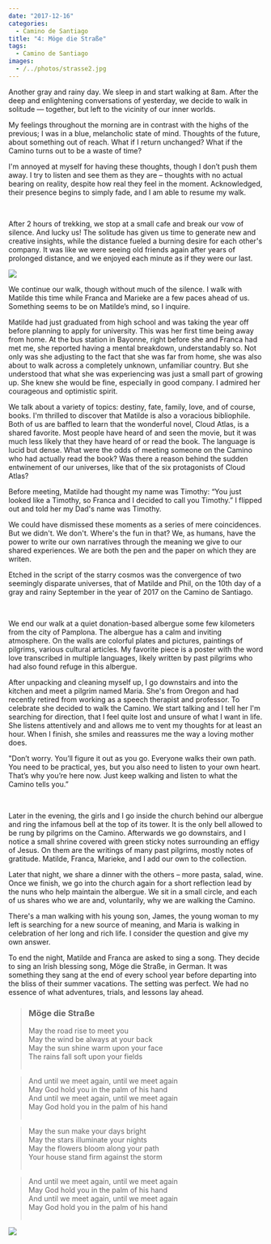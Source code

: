 ```yaml
---
date: "2017-12-16"
categories:
  - Camino de Santiago
title: "4: Möge die Straße"
tags: 
  - Camino de Santiago
images:
  - /../photos/strasse2.jpg
---
```


Another gray and rainy day. We sleep in and start walking at 8am. After the deep and enlightening conversations of yesterday, we decide to walk in solitude –– together, but left to the vicinity of our inner worlds.

My feelings throughout the morning are in contrast with the highs of the previous; I was in a blue, melancholic state of mind. Thoughts of the future, about something out of reach. What if I return unchanged? What if the Camino turns out to be a waste of time?

I'm annoyed at myself for having these thoughts, though I don’t push them away. I try to listen and see them as they are – thoughts with no actual bearing on reality, despite how real they feel in the moment. Acknowledged, their presence begins to simply fade, and I am able to resume my walk.

<br>

After 2 hours of trekking, we stop at a small cafe and break our vow of silence. And lucky us! The solitude has given us time to generate new and creative insights, while the distance fueled a burning desire for each other's company. It was like we were seeing old friends again after years of prolonged distance, and we enjoyed each minute as if they were our last.

![](/../photos/strasse1.jpg)

We continue our walk, though without much of the silence. I walk with Matilde this time while Franca and Marieke are a few paces ahead of us. Something seems to be on Matilde’s mind, so I inquire.

Matilde had just graduated from high school and was taking the year off before planning to apply for university. This was her first time being away from home. At the bus station in Bayonne, right before she and Franca had met me, she reported having a mental breakdown, understandably so. Not only was she adjusting to the fact that she was far from home, she was also about to walk across a completely unknown, unfamiliar country. But she understood that what she was experiencing was just a small part of growing up. She knew she would be fine, especially in good company. I admired her courageous and optimistic spirit.

We talk about a variety of topics: destiny, fate, family, love, and of course, books. I'm thrilled to discover that Matilde is also a voracious bibliophile. Both of us are baffled to learn that the wonderful novel, Cloud Atlas, is a shared favorite. Most people have heard of and seen the movie, but it was much less likely that they have heard of or read the book. The language is lucid but dense. What were the odds of meeting someone on the Camino who had actually read the book? Was there a reason behind the sudden entwinement of our universes, like that of the six protagonists of Cloud Atlas?

Before meeting, Matilde had thought my name was Timothy: “You just looked like a Timothy, so Franca and I decided to call you Timothy.” I flipped out and told her my Dad's name was Timothy. 

We could have dismissed these moments as a series of mere coincidences. But we didn't. We don't. Where's the fun in that? We, as humans, have the power to write our own narratives through the meaning we give to our shared experiences. We are both the pen and the paper on which they are writen.

Etched in the script of the starry cosmos was the convergence of two seemingly disparate universes, that of Matilde and Phil, on the 10th day of a gray and rainy September in the year of 2017 on the Camino de Santiago.

<br>

We end our walk at a quiet donation-based albergue some few kilometers from the city of Pamplona. The albergue has a calm and inviting atmosphere. On the walls are colorful plates and pictures, paintings of pilgrims, various cultural articles. My favorite piece is a poster with the word love transcribed in multiple languages, likely written by past pilgrims who had also found refuge in this albergue.

After unpacking and cleaning myself up, I go downstairs and into the kitchen and meet a pilgrim named Maria. She's from Oregon and had recently retired from working as a speech therapist and professor. To celebrate she decided to walk the Camino. We start talking and I tell her I'm searching for direction, that I feel quite lost and unsure of what I want in life. She listens attentively and and allows me to vent my thoughts for at least an hour. When I finish, she smiles and reassures me the way a loving mother does.

"Don’t worry. You’ll figure it out as you go. Everyone walks their own path. You need to be practical, yes, but you also need to listen to your own heart. That’s why you’re here now. Just keep walking and listen to what the Camino tells you.”

<br>

Later in the evening, the girls and I go inside the church behind our albergue and ring the infamous bell at the top of its tower. It is the only bell allowed to be rung by pilgrims on the Camino. Afterwards we go downstairs, and I notice a small shrine covered with green sticky notes surrounding an effigy of Jesus. On them are the writings of many past pilgrims, mostly notes of gratitude. Matilde, Franca, Marieke, and I add our own to the collection.

Later that night, we share a dinner with the others – more pasta, salad, wine. Once we finish, we go into the church again for a short reflection lead by the nuns who help maintain the albergue. We sit in a small circle, and each of us shares who we are and, voluntarily, why we are walking the Camino.

There's a man walking with his young son, James, the young woman to my left is searching for a new source of meaning, and Maria is walking in celebration of her long and rich life. I consider the question and give my own answer.

To end the night, Matilde and Franca are asked to sing a song. They decide to sing an Irish blessing song, Möge die Straße, in German. It was something they sang at the end of every school year before departing into the bliss of their summer vacations. The setting was perfect. We had no essence of what adventures, trials, and lessons lay ahead.

> ### Möge die Straße
>May the road rise to meet you<br>
>May the wind be always at your back<br>
>May the sun shine warm upon your face<br>
>The rains fall soft upon your fields<br><br>

>And until we meet again, until we meet again<br>
>May God hold you in the palm of his hand<br>
>And until we meet again, until we meet again<br>
>May God hold you in the palm of his hand<br><br>

>May the sun make your days bright<br>
>May the stars illuminate your nights<br>
>May the flowers bloom along your path<br>
>Your house stand firm against the storm<br><br>

>And until we meet again, until we meet again<br>
>May God hold you in the palm of his hand<br>
>And until we meet again, until we meet again<br>
>May God hold you in the palm of his hand<br><br>

![](/../photos/strasse2.jpg)